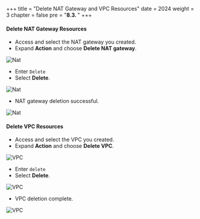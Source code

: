 +++
title = "Delete NAT Gateway and VPC Resources"
date = 2024
weight = 3
chapter = false
pre = "<b>8.3. </b>"
+++

#### Delete NAT Gateway Resources

- Access and select the NAT gateway you created.
- Expand **Action** and choose **Delete NAT gateway**.

![Nat](/images/Clean-up/nat-1.png)

- Enter `Delete`
- Select **Delete**.

![Nat](/images/Clean-up/nat-2.png)

- NAT gateway deletion successful.

![Nat](/images/Clean-up/nat-3.png)

#### Delete VPC Resources

- Access and select the VPC you created.
- Expand **Action** and choose **Delete VPC**.

![VPC](/images/Clean-up/vpc-1.png)

- Enter `delete`
- Select **Delete**.

![VPC](/images/Clean-up/vpc-2.png)

- VPC deletion complete.

![VPC](/images/Clean-up/vpc-3.png)
